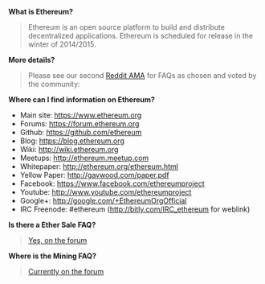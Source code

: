 **What is Ethereum?**
>Ethereum is an open source platform to build and distribute decentralized applications. Ethereum is scheduled for release in the winter of 2014/2015.

**More details?**
> Please see our second [Reddit AMA](http://www.reddit.com/r/IAmA/comments/2bjmgb/hi_we_are_the_ethereum_project_team_ask_us/) for FAQs as chosen and voted by the community:

**Where can I find information on Ethereum?**
- Main site: https://www.ethereum.org
- Forums: https://forum.ethereum.org
- Github: https://github.com/ethereum
- Blog: https://blog.ethereum.org
- Wiki: http://wiki.ethereum.org
- Meetups: http://ethereum.meetup.com
- Whitepaper: http://ethereum.org/ethereum.html
- Yellow Paper: http://gavwood.com/paper.pdf
- Facebook: https://www.facebook.com/ethereumproject
- Youtube: http://www.youtube.com/ethereumproject
- Google+: http://google.com/+EthereumOrgOfficial
- IRC Freenode: #ethereum (http://bitly.com/IRC_ethereum for weblink)

**Is there a Ether Sale FAQ?**
>[Yes, on the forum](https://forum.ethereum.org/discussion/196/the-ether-sale-faq/p1)

**Where is the Mining FAQ?**
> [Currently on the forum](https://forum.ethereum.org/discussion/197/mining-faq-live-updates/p1)
